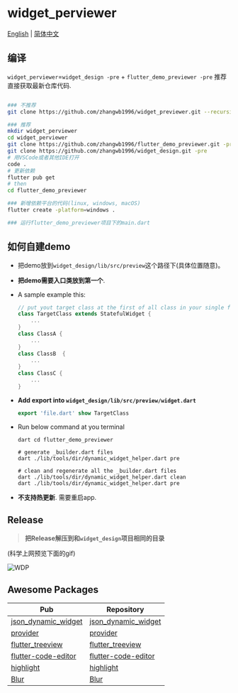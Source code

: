 # widget_perviewer

[English](./README.md) | [简体中文](./zh.md)

## 编译

`widget_perviewer`=`widget_design -pre` + `flutter_demo_previewer -pre` 推荐直接获取最新仓库代码.

```bash

### 不推荐
git clone https://github.com/zhangwb1996/widget_previewer.git --recursive

### 推荐 
mkdir widget_perviewer
cd widget_perviewer
git clone https://github.com/zhangwb1996/flutter_demo_previewer.git -pre
git clone https://github.com/zhangwb1996/widget_design.git -pre
# 用VSCode或者其他IDE打开
code . 
# 更新依赖
flutter pub get
# then
cd flutter_demo_previewer

### 新增依赖平台的代码(linux, windows, macOS)
flutter create -platform=windows .

### 运行flutter_demo_previewer项目下的main.dart

```

## 如何自建demo

* 把demo放到`widget_design/lib/src/preview`这个路径下(具体位置随意)。
* **把demo需要入口类放到第一个**.
* A sample example this:

    ```dart
    // put yout target class at the first of all class in your single file
    class TargetClass extends StatefulWidget {
        ...
    }
    class ClassA {
        ...
    }
    class ClassB  {
        ...
    }
    class ClassC {
        ...
    }
    ```

* **Add export into `widget_design/lib/src/preview/widget.dart`**

    ```dart
    export 'file.dart' show TargetClass
    ```

* Run below command at you terminal

    ```shell
    dart cd flutter_demo_previewer

    # generate _builder.dart files
    dart ./lib/tools/dir/dynamic_widget_helper.dart pre

    # clean and regenerate all the _builder.dart files
    dart ./lib/tools/dir/dynamic_widget_helper.dart clean
    dart ./lib/tools/dir/dynamic_widget_helper.dart pre
    ```

* **不支持热更新**. 需要重启app.

## Release

> **把Release解压到和`widget_design`项目相同的目录**

(科学上网预览下面的gif)

![WDP](https://github.com/zhangwb1996/screenshot/blob/main/WDP/WDP.v1.0.0.gif)

## Awesome Packages

| Pub | Repository |
| ----|---- |
| [json_dynamic_widget](https://pub.dev/packages/json_dynamic_widget)         | [json_dynamic_widget](https://github.com/peiffer-innovations/json_dynamic_widget)
| [provider](https://pub.dev/packages/provider)                               | [provider](https://github.com/rrousselGit/provider)
| [flutter_treeview](https://pub.dev/packages/flutter_treeview)               | [flutter_treeview](https://bitbucket.org/kevinandre/flutter_treeview/src/master/)
| [flutter-code-editor](https://pub.dev/packages/flutter_code_editor/install) | [flutter-code-editor](https://github.com/akvelon/flutter-code-editor)
| [highlight](https://pub.dev/packages/highlight)                             | [highlight](https://github.com/git-touch/highlight.dart)
| [Blur](https://pub.dev/packages/blur)                                       | [Blur](https://github.com/jagritjkh/blur)
